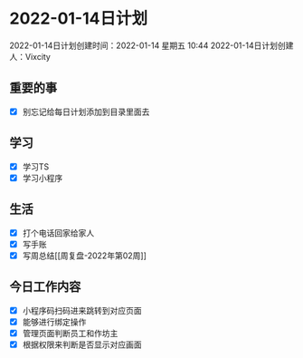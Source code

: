 # 2022-01-14日计划

2022-01-14日计划创建时间：2022-01-14 星期五  10:44
2022-01-14日计划创建人：Vixcity

## 重要的事
- [x] 别忘记给每日计划添加到目录里面去

## 学习
- [x] 学习TS
- [x] 学习小程序

## 生活
- [x] 打个电话回家给家人
- [x] 写手账
- [x] 写周总结[[周复盘-2022年第02周]]

## 今日工作内容
- [x] 小程序码扫码进来跳转到对应页面
- [x] 能够进行绑定操作
- [x] 管理页面判断员工和作坊主
- [x] 根据权限来判断是否显示对应画面